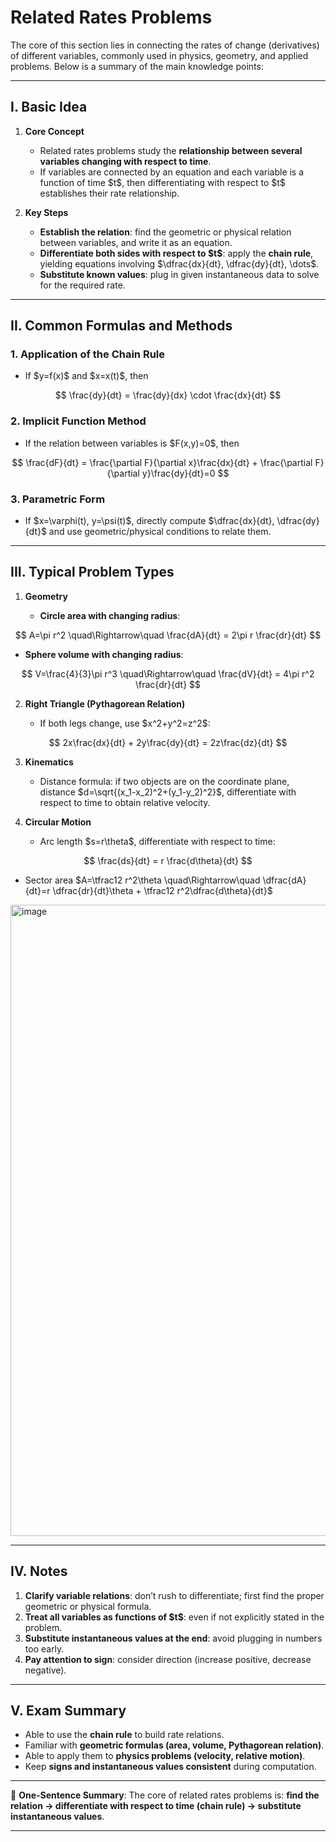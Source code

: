 

# Related Rates Problems

The core of this section lies in connecting the rates of change (derivatives) of different variables, commonly used in physics, geometry, and applied problems. Below is a summary of the main knowledge points:

---

## I. Basic Idea

1. **Core Concept**

   * Related rates problems study the **relationship between several variables changing with respect to time**.
   * If variables are connected by an equation and each variable is a function of time \$t\$, then differentiating with respect to \$t\$ establishes their rate relationship.

2. **Key Steps**

   * **Establish the relation**: find the geometric or physical relation between variables, and write it as an equation.
   * **Differentiate both sides with respect to \$t\$**: apply the **chain rule**, yielding equations involving \$\dfrac{dx}{dt}, \dfrac{dy}{dt}, \dots\$.
   * **Substitute known values**: plug in given instantaneous data to solve for the required rate.

---

## II. Common Formulas and Methods

### 1. Application of the Chain Rule

* If \$y=f(x)\$ and \$x=x(t)\$, then

$$
\frac{dy}{dt} = \frac{dy}{dx} \cdot \frac{dx}{dt}
$$

### 2. Implicit Function Method

* If the relation between variables is \$F(x,y)=0\$, then

$$
\frac{dF}{dt} = \frac{\partial F}{\partial x}\frac{dx}{dt} + \frac{\partial F}{\partial y}\frac{dy}{dt}=0
$$

### 3. Parametric Form

* If \$x=\varphi(t), y=\psi(t)\$, directly compute \$\dfrac{dx}{dt}, \dfrac{dy}{dt}\$ and use geometric/physical conditions to relate them.

---

## III. Typical Problem Types

1. **Geometry**

   * **Circle area with changing radius**:

$$
A=\pi r^2 \quad\Rightarrow\quad \frac{dA}{dt} = 2\pi r \frac{dr}{dt}
$$

* **Sphere volume with changing radius**:

$$
V=\frac{4}{3}\pi r^3 \quad\Rightarrow\quad \frac{dV}{dt} = 4\pi r^2 \frac{dr}{dt}
$$

2. **Right Triangle (Pythagorean Relation)**

   * If both legs change, use \$x^2+y^2=z^2\$:

$$
2x\frac{dx}{dt} + 2y\frac{dy}{dt} = 2z\frac{dz}{dt}
$$

3. **Kinematics**

   * Distance formula: if two objects are on the coordinate plane, distance \$d=\sqrt{(x\_1-x\_2)^2+(y\_1-y\_2)^2}\$, differentiate with respect to time to obtain relative velocity.

4. **Circular Motion**

   * Arc length \$s=r\theta\$, differentiate with respect to time:

$$
\frac{ds}{dt} = r \frac{d\theta}{dt}
$$

* Sector area \$A=\tfrac12 r^2\theta \quad\Rightarrow\quad \dfrac{dA}{dt}=r \dfrac{dr}{dt}\theta + \tfrac12 r^2\dfrac{d\theta}{dt}\$
<img width="963" height="1010" alt="image" src="https://github.com/user-attachments/assets/ad90e457-05a2-4b50-ada9-57b03a3a45e2" />

---

## IV. Notes

1. **Clarify variable relations**: don’t rush to differentiate; first find the proper geometric or physical formula.
2. **Treat all variables as functions of \$t\$**: even if not explicitly stated in the problem.
3. **Substitute instantaneous values at the end**: avoid plugging in numbers too early.
4. **Pay attention to sign**: consider direction (increase positive, decrease negative).

---

## V. Exam Summary

* Able to use the **chain rule** to build rate relations.
* Familiar with **geometric formulas (area, volume, Pythagorean relation)**.
* Able to apply them to **physics problems (velocity, relative motion)**.
* Keep **signs and instantaneous values consistent** during computation.

---

📌 **One-Sentence Summary**:
The core of related rates problems is: **find the relation → differentiate with respect to time (chain rule) → substitute instantaneous values**.

---

